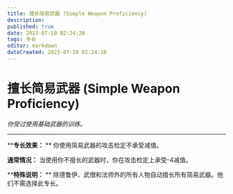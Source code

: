 ```yaml
---
title: 擅长简易武器 (Simple Weapon Proficiency)
description: 
published: true
date: 2023-07-10 02:24:20
tags: 专长
editor: markdown
dateCreated: 2023-07-10 02:24:20
---
```


# 擅长简易武器 (Simple Weapon Proficiency)

_你受过使用基础武器的训练。_

---

****专长效果：** ** 你使用简易武器的攻击检定不承受减值。

**通常情况：** 当使用你不擅长的武器时，你在攻击检定上承受-4减值。

****特殊说明：** ** 除德鲁伊、武僧和法师外的所有人物自动擅长所有简易武器。他们不需选择此专长。

